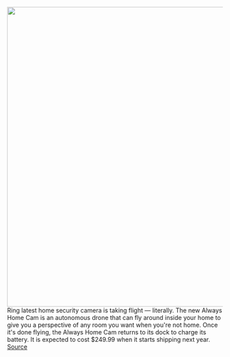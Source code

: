 <img src='https://cdn.vox-cdn.com/thumbor/RFCuF5L2XGsyXrSn2qjNR8OVB_I=/0x0:2910x1940/1200x800/filters:focal(1223x738:1687x1202)/cdn.vox-cdn.com/uploads/chorus_image/image/67463137/20200921_image_blog_flyingcamera_sidebyside_2910x1637_fcc_rgb.0.jpg' width='700px' /><br/>
Ring latest home security camera is taking flight — literally. The new Always Home Cam is an autonomous drone that can fly around inside your home to give you a perspective of any room you want when you're not home. Once it's done flying, the Always Home Cam returns to its dock to charge its battery. It is expected to cost $249.99 when it starts shipping next year.
<a href='https://www.theverge.com/2020/9/24/21453709/ring-always-home-cam-indoor-drone-security-camera-price-specs-features-amazon'> Source <a/>
